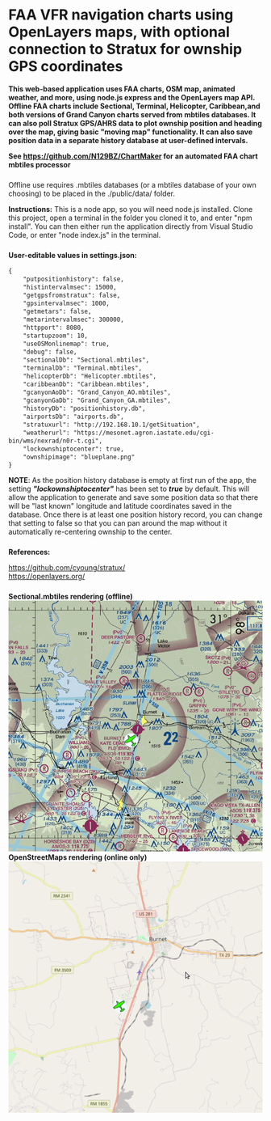 # FAA VFR navigation charts using OpenLayers maps, with optional connection to Stratux for ownship GPS coordinates         
                                         
**This web-based application uses FAA charts, OSM map, animated weather, and more, using node.js express and the OpenLayers map API. Offline FAA charts include Sectional, Terminal, Helicopter, Caribbean,and both versions of Grand Canyon charts served from mbtiles databases. It can also poll Stratux GPS/AHRS data to plot ownship position and heading over the map, giving basic "moving map" functionality. It can also save position data in a separate history database at user-defined intervals.**   

**See https://github.com/N129BZ/ChartMaker for an automated FAA chart mbtiles processor**

###
Offline use requires .mbtiles databases (or a mbtiles database of your own choosing) to be placed in the ./public/data/ folder.

**Instructions:** This is a node app, so you will need node.js installed. Clone this project, open a terminal in the folder you cloned it to, and enter "npm install". You can then either run the application directly from Visual Studio Code, or enter "node index.js" in the terminal. 

###
**User-editable values in settings.json:**
```
{
    "putpositionhistory": false,
    "histintervalmsec": 15000,
    "getgpsfromstratux": false,
    "gpsintervalmsec": 1000,
    "getmetars": false,
    "metarintervalmsec": 300000,
    "httpport": 8080,
    "startupzoom": 10,
    "useOSMonlinemap": true,
    "debug": false,
    "sectionalDb": "Sectional.mbtiles",
    "terminalDb": "Terminal.mbtiles",
    "helicopterDb": "Helicopter.mbtiles",
    "caribbeanDb": "Caribbean.mbtiles",
    "gcanyonAoDb": "Grand_Canyon_AO.mbtiles",
    "gcanyonGaDb": "Grand_Canyon_GA.mbtiles",
    "historyDb": "positionhistory.db",
    "airportsDb": "airports.db",
    "stratuxurl": "http://192.168.10.1/getSituation",
    "weatherurl": "https://mesonet.agron.iastate.edu/cgi-bin/wms/nexrad/n0r-t.cgi",
    "lockownshiptocenter": true,
    "ownshipimage": "blueplane.png"
}
```
**NOTE**: As the position history database is empty at first run of the app, the setting ***"lockownshiptocenter"*** has been set to ***true*** by default. This will allow the application to generate and save some position data so that there will be "last known" longitude and latitude coordinates saved in the database. Once there is at least one position history record, you can change that setting to false so that you can pan around the map without it automatically re-centering ownship to the center.       

###
**References:**

https://github.com/cyoung/stratux/    
https://openlayers.org/     

###
**Sectional.mbtiles rendering (offline)**  
![VFRCHART](./images/VFRCHT.png)  
**OpenStreetMaps rendering (online only)**  
![OSM](./images/OSM.png)
